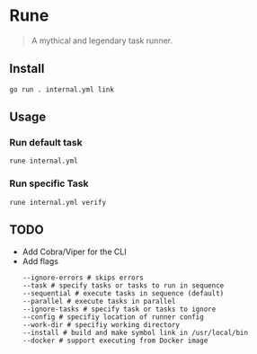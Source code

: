 # Rune

> A mythical and legendary task runner.

## Install

```
go run . internal.yml link
```

## Usage

### Run default task

`rune internal.yml`

### Run specific Task

`rune internal.yml verify`

## TODO

* Add Cobra/Viper for the CLI
* Add flags
  ```
  --ignore-errors # skips errors
  --task # specify tasks or tasks to run in sequence
  --sequential # execute tasks in sequence (default)
  --parallel # execute tasks in parallel
  --ignore-tasks # specify task or tasks to ignore
  --config # specifiy location of runner config
  --work-dir # specifiy working directory
  --install # build and make symbol link in /usr/local/bin
  --docker # support executing from Docker image
  ```